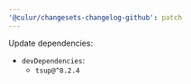 ```yaml
---
'@culur/changesets-changelog-github': patch
---
```


Update dependencies:

- `devDependencies`:
  - `tsup@^8.2.4`

